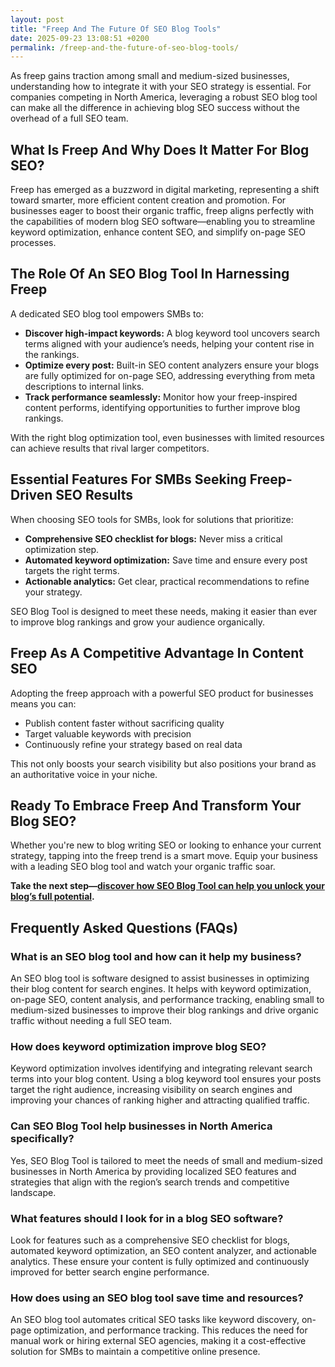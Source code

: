 ```yaml
---
layout: post
title: "Freep And The Future Of SEO Blog Tools"
date: 2025-09-23 13:08:51 +0200
permalink: /freep-and-the-future-of-seo-blog-tools/
---
```

As freep gains traction among small and medium-sized businesses, understanding how to integrate it with your SEO strategy is essential. For companies competing in North America, leveraging a robust SEO blog tool can make all the difference in achieving blog SEO success without the overhead of a full SEO team.

## What Is Freep And Why Does It Matter For Blog SEO?

Freep has emerged as a buzzword in digital marketing, representing a shift toward smarter, more efficient content creation and promotion. For businesses eager to boost their organic traffic, freep aligns perfectly with the capabilities of modern blog SEO software—enabling you to streamline keyword optimization, enhance content SEO, and simplify on-page SEO processes.

## The Role Of An SEO Blog Tool In Harnessing Freep

A dedicated SEO blog tool empowers SMBs to:

- **Discover high-impact keywords:** A blog keyword tool uncovers search terms aligned with your audience’s needs, helping your content rise in the rankings.
- **Optimize every post:** Built-in SEO content analyzers ensure your blogs are fully optimized for on-page SEO, addressing everything from meta descriptions to internal links.
- **Track performance seamlessly:** Monitor how your freep-inspired content performs, identifying opportunities to further improve blog rankings.

With the right blog optimization tool, even businesses with limited resources can achieve results that rival larger competitors.

## Essential Features For SMBs Seeking Freep-Driven SEO Results

When choosing SEO tools for SMBs, look for solutions that prioritize:

- **Comprehensive SEO checklist for blogs:** Never miss a critical optimization step.
- **Automated keyword optimization:** Save time and ensure every post targets the right terms.
- **Actionable analytics:** Get clear, practical recommendations to refine your strategy.

SEO Blog Tool is designed to meet these needs, making it easier than ever to improve blog rankings and grow your audience organically.

## Freep As A Competitive Advantage In Content SEO

Adopting the freep approach with a powerful SEO product for businesses means you can:

- Publish content faster without sacrificing quality
- Target valuable keywords with precision
- Continuously refine your strategy based on real data

This not only boosts your search visibility but also positions your brand as an authoritative voice in your niche.

## Ready To Embrace Freep And Transform Your Blog SEO?

Whether you're new to blog writing SEO or looking to enhance your current strategy, tapping into the freep trend is a smart move. Equip your business with a leading SEO blog tool and watch your organic traffic soar.

**Take the next step—[discover how SEO Blog Tool can help you unlock your blog’s full potential](https://seoblogtool.com/).**

## Frequently Asked Questions (FAQs)

### What is an SEO blog tool and how can it help my business?

An SEO blog tool is software designed to assist businesses in optimizing their blog content for search engines. It helps with keyword optimization, on-page SEO, content analysis, and performance tracking, enabling small to medium-sized businesses to improve their blog rankings and drive organic traffic without needing a full SEO team.

### How does keyword optimization improve blog SEO?

Keyword optimization involves identifying and integrating relevant search terms into your blog content. Using a blog keyword tool ensures your posts target the right audience, increasing visibility on search engines and improving your chances of ranking higher and attracting qualified traffic.

### Can SEO Blog Tool help businesses in North America specifically?

Yes, SEO Blog Tool is tailored to meet the needs of small and medium-sized businesses in North America by providing localized SEO features and strategies that align with the region’s search trends and competitive landscape.

### What features should I look for in a blog SEO software?

Look for features such as a comprehensive SEO checklist for blogs, automated keyword optimization, an SEO content analyzer, and actionable analytics. These ensure your content is fully optimized and continuously improved for better search engine performance.

### How does using an SEO blog tool save time and resources?

An SEO blog tool automates critical SEO tasks like keyword discovery, on-page optimization, and performance tracking. This reduces the need for manual work or hiring external SEO agencies, making it a cost-effective solution for SMBs to maintain a competitive online presence.

<script type="application/ld+json">
{
  "@context": "https://schema.org",
  "@type": "BlogPosting",
  "headline": "Freep And The Future Of SEO Blog Tools",
  "description": "Explore how Freep is shaping the future of SEO blog tools for small and medium-sized businesses in North America. Learn how SEO Blog Tool can help you integrate Freep into your content SEO strategy.",
  "author": {
    "@type": "Person",
    "name": "SEO Blog Tool"
  },
  "publisher": {
    "@type": "Person",
    "name": "SEO Blog Tool"
  },
  "datePublished": "2024-06-01",
  "mainEntityOfPage": {
    "@type": "WebPage",
    "@id": "https://seoblogtool.com/blog/freep-and-future-of-seo-blog-tools"
  }
}
</script>

<script type="application/ld+json">
{
  "@context": "https://schema.org",
  "@type": "FAQPage",
  "mainEntity": [
    {
      "@type": "Question",
      "name": "What is an SEO blog tool and how can it help my business?",
      "acceptedAnswer": {
        "@type": "Answer",
        "text": "An SEO blog tool is software designed to assist businesses in optimizing their blog content for search engines. It helps with keyword optimization, on-page SEO, content analysis, and performance tracking, enabling small to medium-sized businesses to improve their blog rankings and drive organic traffic without needing a full SEO team."
      }
    },
    {
      "@type": "Question",
      "name": "How does keyword optimization improve blog SEO?",
      "acceptedAnswer": {
        "@type": "Answer",
        "text": "Keyword optimization involves identifying and integrating relevant search terms into your blog content. Using a blog keyword tool ensures your posts target the right audience, increasing visibility on search engines and improving your chances of ranking higher and attracting qualified traffic."
      }
    },
    {
      "@type": "Question",
      "name": "Can SEO Blog Tool help businesses in North America specifically?",
      "acceptedAnswer": {
        "@type": "Answer",
        "text": "Yes, SEO Blog Tool is tailored to meet the needs of small and medium-sized businesses in North America by providing localized SEO features and strategies that align with the region’s search trends and competitive landscape."
      }
    },
    {
      "@type": "Question",
      "name": "What features should I look for in a blog SEO software?",
      "acceptedAnswer": {
        "@type": "Answer",
        "text": "Look for features such as a comprehensive SEO checklist for blogs, automated keyword optimization, an SEO content analyzer, and actionable analytics. These ensure your content is fully optimized and continuously improved for better search engine performance."
      }
    },
    {
      "@type": "Question",
      "name": "How does using an SEO blog tool save time and resources?",
      "acceptedAnswer": {
        "@type": "Answer",
        "text": "An SEO blog tool automates critical SEO tasks like keyword discovery, on-page optimization, and performance tracking. This reduces the need for manual work or hiring external SEO agencies, making it a cost-effective solution for SMBs to maintain a competitive online presence."
      }
    }
  ]
}
</script>